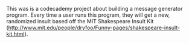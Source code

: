 This was is a codecademy project about building a message generator program.
Every time a user runs this program, they will get a new, randomized insult based off the MIT Shakespeare Insult Kit (http://www.mit.edu/people/dryfoo/Funny-pages/shakespeare-insult-kit.html).
